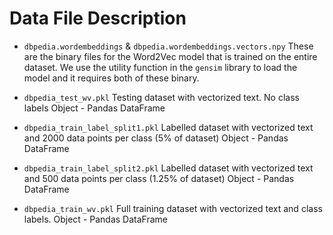 # Data File Description

* `dbpedia.wordembeddings` & `dbpedia.wordembeddings.vectors.npy` 
These are the binary files for the Word2Vec model that is trained on the entire dataset. We use the utility function in the `gensim` library to load the model and it requires both of these binary.

* `dbpedia_test_wv.pkl`
Testing dataset with vectorized text. No class labels
Object - Pandas DataFrame

* `dbpedia_train_label_split1.pkl`
Labelled dataset with vectorized text and 2000 data points per class (5% of dataset)
Object - Pandas DataFrame

* `dbpedia_train_label_split2.pkl`
Labelled dataset with vectorized text and 500 data points per class (1.25% of dataset)
Object - Pandas DataFrame

* `dbpedia_train_wv.pkl`
Full training dataset with vectorized text and class labels.
Object - Pandas DataFrame